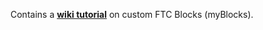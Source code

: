 Contains a [**wiki tutorial**](https://github.com/WestsideRobotics/FTCmyBlocks/wiki) on custom FTC Blocks (myBlocks).
